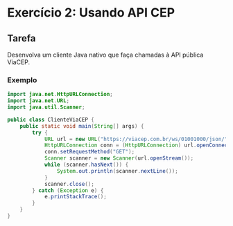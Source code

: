﻿# Exercício 2: Usando API CEP

## Tarefa
Desenvolva um cliente Java nativo que faça chamadas à API pública ViaCEP.

### Exemplo
```java
import java.net.HttpURLConnection;
import java.net.URL;
import java.util.Scanner;

public class ClienteViaCEP {
    public static void main(String[] args) {
        try {
            URL url = new URL("https://viacep.com.br/ws/01001000/json/");
            HttpURLConnection conn = (HttpURLConnection) url.openConnection();
            conn.setRequestMethod("GET");
            Scanner scanner = new Scanner(url.openStream());
            while (scanner.hasNext()) {
                System.out.println(scanner.nextLine());
            }
            scanner.close();
        } catch (Exception e) {
            e.printStackTrace();
        }
    }
}

